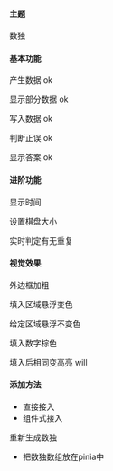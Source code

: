 #### 主题

数独

#### 基本功能

产生数据 ok

显示部分数据 ok

写入数据 ok

判断正误 ok 

显示答案 ok

#### 进阶功能

显示时间

设置棋盘大小

实时判定有无重复

#### 视觉效果

外边框加粗

填入区域悬浮变色

给定区域悬浮不变色

填入数字棕色

填入后相同变高亮 will

#### 添加方法

- 直接接入
- 组件式接入

重新生成数独

- 把数独数组放在pinia中
